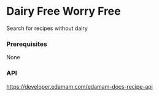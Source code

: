 # Dairy Free Worry Free
Search for recipes without dairy

### Prerequisites
None

### API
https://developer.edamam.com/edamam-docs-recipe-api
